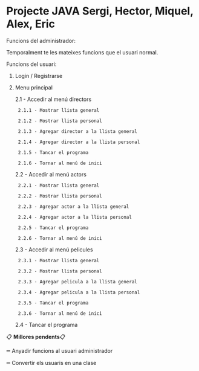 # Projecte JAVA Sergi, Hector, Miquel, Alex, Eric

Funcions del administrador:

Temporalment te les mateixes funcions que el usuari normal.

Funcions del usuari:

1. Login / Registrarse
2. Menu principal

   2.1 - Accedir al menú directors
   
        2.1.1 - Mostrar llista general
      
        2.1.2 - Mostrar llista personal
      
        2.1.3 - Agregar director a la llista general
      
        2.1.4 - Agregar director a la llista personal
      
        2.1.5 - Tancar el programa
      
        2.1.6 - Tornar al menú de inici
      
   2.2 - Accedir al menú actors
   
        2.2.1 - Mostrar llista general
      
        2.2.2 - Mostrar llista personal
      
        2.2.3 - Agregar actor a la llista general
      
        2.2.4 - Agregar actor a la llista personal
      
        2.2.5 - Tancar el programa
      
        2.2.6 - Tornar al menú de inici
      
   2.3 - Accedir al menú pelicules
   
        2.3.1 - Mostrar llista general
      
        2.3.2 - Mostrar llista personal
      
        2.3.3 - Agregar pelicula a la llista general
      
        2.3.4 - Agregar pelicula a la llista personal
      
        2.3.5 - Tancar el programa
      
        2.3.6 - Tornar al menú de inici
      
   2.4 - Tancar el programa
   
:clipboard:	**Millores pendents**:clipboard:

:heavy_minus_sign:	Anyadir funcions al usuari administrador

:heavy_minus_sign:	Convertir els usuaris en una clase


